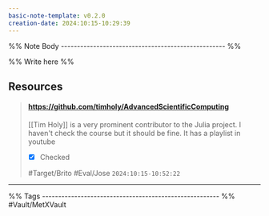 ```yaml
---
basic-note-template: v0.2.0
creation-date: 2024:10:15-10:29:39
---
```


%% Note Body --------------------------------------------------- %%

%% Write here %%


## Resources

> #### https://github.com/timholy/AdvancedScientificComputing
> 
>  [[Tim Holy]] is a very prominent contributor to the Julia project.
> I haven't check the course but it should be fine.
> It has a playlist in youtube
> 
> - [x] Checked 
> 
> #Target/Brito #Eval/Jose
> `2024:10:15-10:52:22`


___

%% Tags ------------------------------------------------------- %%
#Vault/MetXVault 
